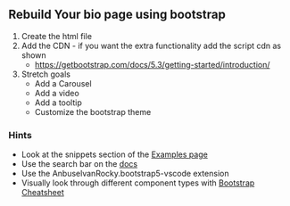## Rebuild Your bio page using bootstrap

1. Create the html file
2. Add the CDN - if you want the extra functionality add the script cdn as shown
    - https://getbootstrap.com/docs/5.3/getting-started/introduction/
3. Stretch goals
    - Add a Carousel
    - Add a video
    - Add a tooltip
    - Customize the bootstrap theme


### Hints
 - Look at the snippets section of the [Examples page](https://getbootstrap.com/docs/5.3/examples/)   
 - Use the search bar on the [docs](https://getbootstrap.com/docs/5.3/getting-started/introduction/)
 - Use the AnbuselvanRocky.bootstrap5-vscode extension
 - Visually look through different component types with [Bootstrap Cheatsheet](https://getbootstrap.com/docs/5.2/examples/cheatsheet/)

